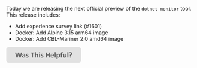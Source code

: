 Today we are releasing the next official preview of the `dotnet monitor` tool. This release includes:

- Add experience survey link (#1601)
- Docker: Add Alpine 3.15 arm64 image
- Docker: Add CBL-Mariner 2.0 amd64 image

[<img src=/images/WasThisHelpful.png width="200"/>](https://www.research.net/r/DGDQWXH?src=releaseNotes)

